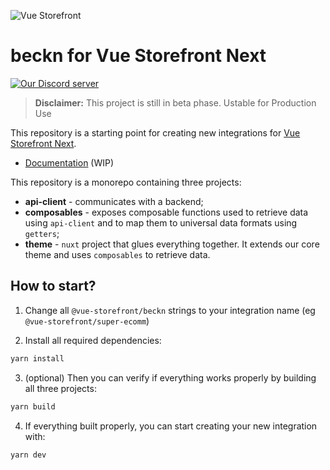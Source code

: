 ![Vue Storefront](https://camo.githubusercontent.com/48c886ac0703e3a46bc0ec963e20f126337229fc/68747470733a2f2f643968687267346d6e767a6f772e636c6f756466726f6e742e6e65742f7777772e76756573746f726566726f6e742e696f2f32383062313964302d6c6f676f2d76735f3062793032633062793032633030303030302e6a7067)

# beckn for Vue Storefront Next

<a href="https://discord.vuestorefront.io">![Our Discord server](https://img.shields.io/discord/770285988244750366?label=join%20discord&logo=Discord&logoColor=white)</a>

> **Disclaimer:** This project is still in beta phase. Ustable for Production Use

This repository is a starting point for creating new integrations for [Vue Storefront Next](https://github.com/vuestorefront/vue-storefront/).

* [Documentation](https://docs.vuestorefront.io/v2/integrate/integration-guide.html) (WIP)


This repository is a monorepo containing three projects:

* **api-client** - communicates with a backend;
* **composables** - exposes composable functions used to retrieve data using `api-client` and to map them to universal data formats using `getters`;
* **theme** - `nuxt` project that glues everything together. It extends our core theme and uses `composables` to retrieve data.

## How to start?

1. Change all `@vue-storefront/beckn` strings to your integration name (eg `@vue-storefront/super-ecomm`)

2. Install all required dependencies:

```sh
yarn install
```

3. (optional) Then you can verify if everything works properly by building all three projects:

```sh
yarn build
```

4. If everything built properly, you can start creating your new integration with:

```sh
yarn dev
```
